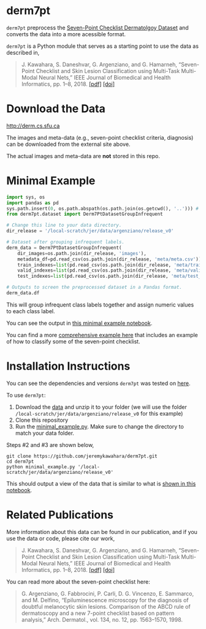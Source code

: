 # derm7pt
`derm7pt` preprocess the [Seven-Point Checklist Dermatolgoy Dataset](http://derm.cs.sfu.ca) and converts the data into a more acessible format. 

`derm7pt` is a Python module that serves as a starting point to use the data as described in,
> J. Kawahara, S. Daneshvar, G. Argenziano, and G. Hamarneh, “Seven-Point Checklist and Skin Lesion Classification using Multi-Task Multi-Modal Neural Nets,” IEEE Journal of Biomedical and Health Informatics, pp. 1–8, 2018. [[pdf]](http://www.cs.sfu.ca/~hamarneh/ecopy/jbhi2018a.pdf) [[doi]](https://doi.org/10.1109/JBHI.2018.2824327)

# Download the Data
http://derm.cs.sfu.ca

The images and meta-data (e.g., seven-point checklist criteria, diagnosis) can be downloaded from the external site above.

The actual images and meta-data are **not** stored in this repo. 

# Minimal Example
```python
import sys, os
import pandas as pd
sys.path.insert(0, os.path.abspath(os.path.join(os.getcwd(), '..'))) # To import derm7pt
from derm7pt.dataset import Derm7PtDatasetGroupInfrequent

# Change this line to your data directory.
dir_release = '/local-scratch/jer/data/argenziano/release_v0'

# Dataset after grouping infrequent labels.
derm_data = Derm7PtDatasetGroupInfrequent(
    dir_images=os.path.join(dir_release, 'images'), 
    metadata_df=pd.read_csv(os.path.join(dir_release, 'meta/meta.csv')), 
    train_indexes=list(pd.read_csv(os.path.join(dir_release, 'meta/train_indexes.csv'))['indexes']), 
    valid_indexes=list(pd.read_csv(os.path.join(dir_release, 'meta/valid_indexes.csv'))['indexes']), 
    test_indexes=list(pd.read_csv(os.path.join(dir_release, 'meta/test_indexes.csv'))['indexes']))

# Outputs to screen the preprocessed dataset in a Pandas format.
derm_data.df
```
This will group infrequent class labels together and assign numeric values to each class label.

You can see the output in [this minimal example notebook](https://github.com/jeremykawahara/derm7pt/blob/master/notebooks/minimal_example.ipynb).

You can find a more [comprehensive example here](https://github.com/jeremykawahara/derm7pt/blob/master/notebooks/example.ipynb) that includes an example of how to classify some of the seven-point checklist.

# Installation Instructions
You can see the dependencies and versions `derm7pt` was tested on [here](https://github.com/jeremykawahara/derm7pt/blob/master/version_check.ipynb).

To use `derm7pt`:
1. Download the [data](http://derm.cs.sfu.ca) and unzip it to your folder (we will use the folder `/local-scratch/jer/data/argenziano/release_v0` for this example)
2. Clone this repository
3. Run the [minimal_example.py](https://github.com/jeremykawahara/derm7pt/blob/master/minimal_example.py). Make sure to change the directory to match your data folder.

Steps #2 and #3 are shown below,
```
git clone https://github.com/jeremykawahara/derm7pt.git
cd derm7pt
python minimal_example.py '/local-scratch/jer/data/argenziano/release_v0'
```
This should output a view of the data that is similar to what is [shown in this notebook](https://github.com/jeremykawahara/derm7pt/blob/master/notebooks/minimal_example.ipynb).

# Related Publications
More information about this data can be found in our publication, and if you use the data or code, please cite our work,
> J. Kawahara, S. Daneshvar, G. Argenziano, and G. Hamarneh, “Seven-Point Checklist and Skin Lesion Classification using Multi-Task Multi-Modal Neural Nets,” IEEE Journal of Biomedical and Health Informatics, pp. 1–8, 2018. [[pdf]](http://www.cs.sfu.ca/~hamarneh/ecopy/jbhi2018a.pdf) [[doi]](https://doi.org/10.1109/JBHI.2018.2824327)

You can read more about the seven-point checklist here:
> G. Argenziano, G. Fabbrocini, P. Carli, D. G. Vincenzo, E. Sammarco, and M. Delfino, “Epiluminescence microscopy for the diagnosis of doubtful melanocytic skin lesions. Comparison of the ABCD rule of dermatoscopy and a new 7-point checklist based on pattern analysis,” Arch. Dermatol., vol. 134, no. 12, pp. 1563–1570, 1998.


